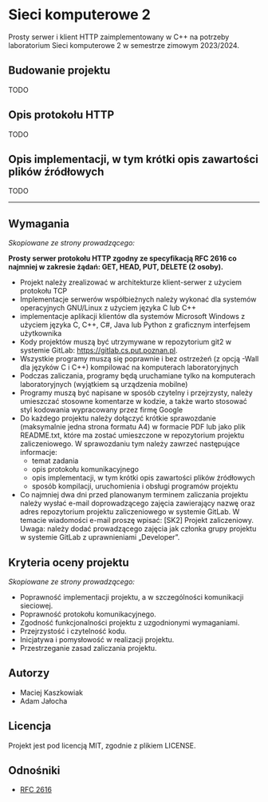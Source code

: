 # Sieci komputerowe 2

Prosty serwer i klient HTTP zaimplementowany w C++ na potrzeby laboratorium Sieci komputerowe 2 w semestrze zimowym 2023/2024.

## Budowanie projektu

TODO

## Opis protokołu HTTP

TODO

## Opis implementacji, w tym krótki opis zawartości plików źródłowych

TODO

---

## Wymagania 

*Skopiowane ze strony prowadzącego:*

**Prosty serwer protokołu HTTP zgodny ze specyfikacją RFC 2616 co najmniej w zakresie żądań: GET, HEAD, PUT, DELETE (2 osoby).**

- Projekt należy zrealizować w architekturze klient-serwer z użyciem protokołu TCP
- Implementacje serwerów współbieżnych należy wykonać dla systemów operacyjnych GNU/Linux z użyciem języka C lub C++
- implementacje aplikacji klientów dla systemów Microsoft Windows z użyciem języka C, C++, C#, Java lub Python z graficznym interfejsem użytkownika
- Kody projektów muszą być utrzymywane w repozytorium git2 w systemie GitLab: https://gitlab.cs.put.poznan.pl.
- Wszystkie programy muszą się poprawnie i bez ostrzeżeń (z opcją -Wall dla języków C i C++) kompilować na komputerach laboratoryjnych
- Podczas zaliczania, programy będą uruchamiane tylko na komputerach laboratoryjnych (wyjątkiem są urządzenia mobilne)
-  Programy muszą być napisane w sposób czytelny i przejrzysty, należy umieszczać stosowne komentarze w kodzie, a także warto stosować styl kodowania wypracowany przez firmę Google
- Do każdego projektu należy dołączyć krótkie sprawozdanie (maksymalnie jedna strona formatu A4) w formacie PDF lub jako plik README.txt, które ma zostać umieszczone w repozytorium projektu zaliczeniowego. W sprawozdaniu tym należy zawrzeć następujące informacje:
  - temat zadania
  - opis protokołu komunikacyjnego
  - opis implementacji, w tym krótki opis zawartości plików źródłowych
  - sposób kompilacji, uruchomienia i obsługi programów projektu
- Co najmniej dwa dni przed planowanym terminem zaliczania projektu należy wysłać e-mail doprowadzącego zajęcia zawierający nazwę oraz adres repozytorium projektu zaliczeniowego w systemie GitLab. W temacie wiadomości e-mail proszę wpisać: [SK2] Projekt zaliczeniowy. Uwaga: należy dodać prowadzącego zajęcia jak członka grupy projektu w systemie GitLab z uprawnieniami „Developer”.

## Kryteria oceny projektu

*Skopiowane ze strony prowadzącego:*

- Poprawność implementacji projektu, a w szczególności komunikacji sieciowej.
- Poprawność protokołu komunikacyjnego.
- Zgodność funkcjonalności projektu z uzgodnionymi wymaganiami.
- Przejrzystość i czytelność kodu.
- Inicjatywa i pomysłowość w realizacji projektu.
- Przestrzeganie zasad zaliczania projektu.

## Autorzy

- Maciej Kaszkowiak 
- Adam Jałocha

## Licencja

Projekt jest pod licencją MIT, zgodnie z plikiem LICENSE.

## Odnośniki

- [RFC 2616](https://datatracker.ietf.org/doc/html/rfc2616)

